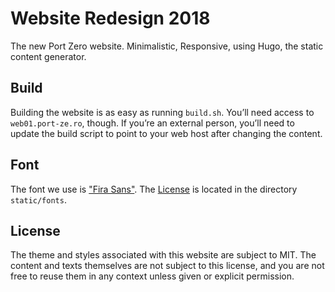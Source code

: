 # Website Redesign 2018

The new Port Zero website. Minimalistic, Responsive, using Hugo, the static
content generator.

## Build

Building the website is as easy as running `build.sh`. You’ll need access
to `web01.port-ze.ro`, though. If you’re an external person, you’ll need to
update the build script to point to your web host after changing the content.

## Font

The font we use is ["Fira Sans"](https://github.com/mozilla/Fira). The [License](themes/portzero/static/fonts/LICENSE) is located in the directory `static/fonts`.

## License

The theme and styles associated with this website are subject to MIT. The
content and texts themselves are not subject to this license, and you are not
free to reuse them in any context unless given or explicit permission.
